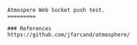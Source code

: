 
    Atmospere Web Socket push test.
    =========
    
    ### References
    https://github.com/jfarcand/atmosphere/